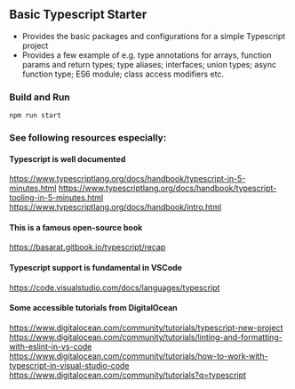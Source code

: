## Basic Typescript Starter

- Provides the basic packages and configurations for a simple Typescript project
- Provides a few example of e.g. type annotations for arrays, function params
  and return types; type aliases; interfaces; union types; async function type;
  ES6 module; class access modifiers etc.


### Build and Run

`npm run start`


### See following resources especially:

#### Typescript is well documented
https://www.typescriptlang.org/docs/handbook/typescript-in-5-minutes.html
https://www.typescriptlang.org/docs/handbook/typescript-tooling-in-5-minutes.html
https://www.typescriptlang.org/docs/handbook/intro.html

#### This is a famous open-source book
https://basarat.gitbook.io/typescript/recap

#### Typescript support is fundamental in VSCode
https://code.visualstudio.com/docs/languages/typescript

#### Some accessible tutorials from DigitalOcean
https://www.digitalocean.com/community/tutorials/typescript-new-project
https://www.digitalocean.com/community/tutorials/linting-and-formatting-with-eslint-in-vs-code
https://www.digitalocean.com/community/tutorials/how-to-work-with-typescript-in-visual-studio-code
https://www.digitalocean.com/community/tutorials?q=typescript
